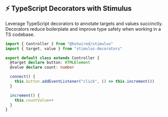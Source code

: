 ## ⚡ TypeScript Decorators with Stimulus
Leverage TypeScript decorators to annotate targets and values succinctly. Decorators reduce boilerplate and improve type safety when working in a TS codebase.

```typescript
import { Controller } from "@hotwired/stimulus"
import { target, value } from "stimulus-decorators"

export default class extends Controller {
  @target declare button: HTMLElement
  @value declare count: number

  connect() {
    this.button.addEventListener("click", () => this.increment())
  }

  increment() {
    this.countValue++
  }
}
```
